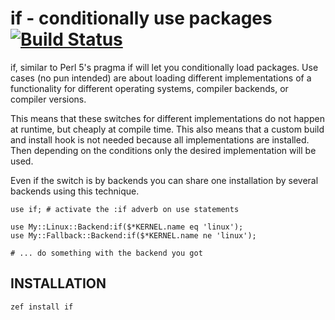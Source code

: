 if - conditionally use packages [![Build Status](https://secure.travis-ci.org/FROGGS/p6-if.svg?branch=master)](http://travis-ci.org/FROGGS/p6-if)
==
if, similar to Perl 5's pragma if will let you conditionally load packages.
Use cases (no pun intended)  are about loading different implementations of a functionality
for different operating systems, compiler backends, or compiler versions.

This means that these switches for different implementations do not happen at runtime,
but cheaply at compile time. This also means that a custom build and install hook
is not needed because all implementations are installed. Then depending on the conditions
only the desired implementation will be used.

Even if the switch is by backends you can share one installation by several backends using
this technique.

```perl6
use if; # activate the :if adverb on use statements

use My::Linux::Backend:if($*KERNEL.name eq 'linux');
use My::Fallback::Backend:if($*KERNEL.name ne 'linux');

# ... do something with the backend you got
```
INSTALLATION
--
```bash
zef install if
```
